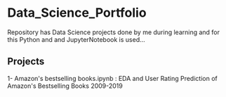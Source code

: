 # Data_Science_Portfolio
Repository has Data Science projects done by me during learning and for this Python and and JupyterNotebook is used... 

## Projects
1- Amazon's bestselling books.ipynb : EDA and User Rating Prediction of Amazon's Bestselling Books 2009-2019
